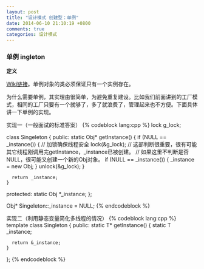 ```yaml
---
layout: post
title: "设计模式 创建型：单例"
date: 2014-06-10 21:10:19 +0800
comments: true
categories: 设计模式
---
```

### 单例 ingleton
**定义**

[Wiki链接](http://zh.wikipedia.org/wiki/%E5%8D%95%E4%BE%8B%E6%A8%A1%E5%BC%8F)。单例对象的类必须保证只有一个实例存在。

为什么需要单例，其实理由很简单，为避免重复建设。比如我们前面讲到的工厂模式，相同的工厂只要有一个就够了，多了就浪费了，管理起来也不方便。下面具体讲一下单例的实现。

实现一（一般面试的标准答案）
{% codeblock lang:cpp %}
lock g_lock;

class Singeleton {
  public:
    static Obj* getInstance() {
      if (NULL == _instance()) {
        // 加锁确保线程安全
        lock(&g_lock);
        // 这部判断很重要，很有可能其它线程刚调用完getInstance，_instance已被创建。
        // 如果这里不判断是否NULL，很可能又创建一个新的Obj对象。
        if (NULL == _instance()) {
          _instance = new Obj;
        }
        unlock(&g_lock);
      }
      
      return _instance;
    }

  protected:
    static Obj *_instance;
};

Obj* Singeleton::_instance = NULL;
{% endcodeblock %}

实现二（利用静态变量简化多线程的情况）
{% codeblock lang:cpp %}
template<class T> class Singleton {
  public:
    static T* getInstance() {
      static T _instance;

      return &_instance;
    }   
};
{% endcodeblock %}